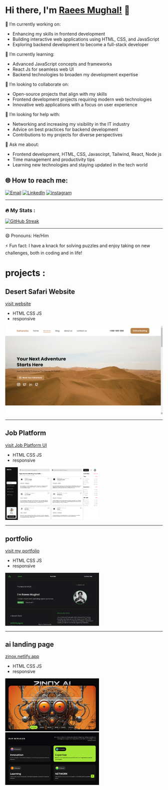 # Hi there, I'm [Raees Mughal!](https://raeesmughal.netlify.app/) 👋

🔭 I’m currently working on:
- Enhancing my skills in frontend development
- Building interactive web applications using HTML, CSS, and JavaScript
- Exploring backend development to become a full-stack developer

🌱 I’m currently learning:
- Advanced JavaScript concepts and frameworks
- React Js for seamless web UI
- Backend technologies to broaden my development expertise

👯 I’m looking to collaborate on:
- Open-source projects that align with my skills
- Frontend development projects requiring modern web technologies
- Innovative web applications with a focus on user experience

🤔 I’m looking for help with:
- Networking and increasing my visibility in the IT industry
- Advice on best practices for backend development
- Contributions to my projects for diverse perspectives

💬 Ask me about:
- Frontend development, HTML, CSS, Javascirpt, Tailwind, React, Node js
- Time management and productivity tips
- Learning new technologies and staying updated in the tech world

## 🌐 How to reach me:
[![Email](https://img.shields.io/badge/Email-D14836?style=for-the-badge&logo=gmail&logoColor=white)](mailto:raees.mughal.official@gmail.com)
[![LinkedIn](https://img.shields.io/badge/LinkedIn-0077B5?style=for-the-badge&logo=linkedin&logoColor=white)](https://www.linkedin.com/in/raeesmughal/)
[![instagram](https://img.shields.io/badge/Instagram-E4405F?style=for-the-badge&logo=instagram&logoColor=white)](https://www.instagram.com/raeesmghl/)



---

### :fire: My Stats :


<!-- check this website to customize your stats : 
https://github-readme-streak-stats.herokuapp.com/demo/ --> 

[![GitHub Streak](http://github-readme-streak-stats.herokuapp.com?user=raeesmghl&theme=dark&background=000000)](https://git.io/streak-stats)

---

😄 Pronouns: He/Him

⚡ Fun fact: I have a knack for solving puzzles and enjoy taking on new challenges, both in coding and in life!




# projects : 

## Desert Safari Website 

[visit website](https://saharago.netlify.app) 

- HTML CSS JS
- responsive

<img src="https://raw.githubusercontent.com/raeesmghl/saharaGo/main/screenshots/screenshot1.png">

---

## Job Platform

[visit Job Platform UI](https://job-platform-ui.netlify.app/) 

- HTML CSS JS
- responsive

<img src="https://raw.githubusercontent.com/raeesmghl/job-platform-ui/main/screenshot.png" width="300">




---

## portfolio

[visit my portfolio](https://raeesmughal.netlify.app/)

- HTML CSS JS
- responsive

<img src="https://raw.githubusercontent.com/raeesmghl/myPortfolio/main/screenshot.png" width="300">


---

## ai landing page

[zinox.netlify.app](https://zinox.netlify.app/)

- HTML CSS JS
- responsive

<img src="https://raw.githubusercontent.com/raeesmghl/ai-landing-page/main/assets/screenshots/sc1.png" width="300">

<img src="https://raw.githubusercontent.com/raeesmghl/ai-landing-page/main/assets/screenshots/sc2.png" width="300">


